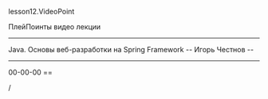 
lesson12.VideoPoint  

ПлейПоинты видео лекции  

---
Java. Основы веб-разработки на Spring Framework 
-- Игорь Честнов --  

---  
00-00-00 == 















/